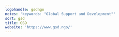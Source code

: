 ```yaml
---
logohandle: gsdngo
notes: 'keywords: "Global Support and Development"'
sort: gsd
title: GSD
website: 'https://www.gsd.ngo/'
---
```

